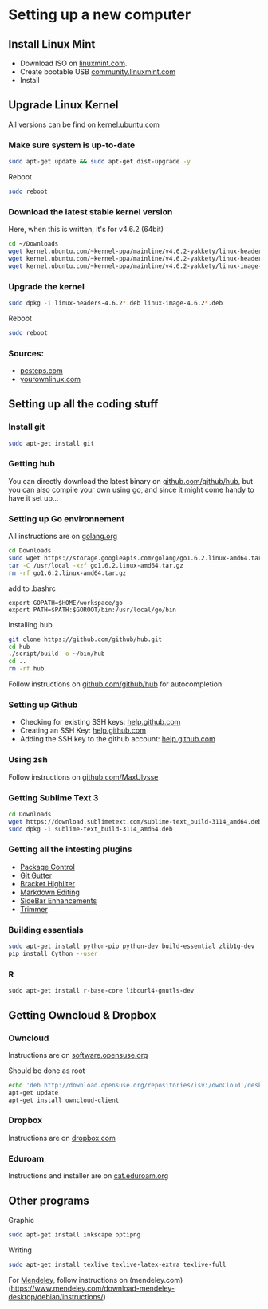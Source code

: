 # Setting up a new computer

## Install Linux Mint

- Download ISO on [linuxmint.com](https://www.linuxmint.com/).
- Create bootable USB [community.linuxmint.com](https://community.linuxmint.com/tutorial/view/744)
- Install

## Upgrade Linux Kernel
All versions can be find on [kernel.ubuntu.com](http://kernel.ubuntu.com/~kernel-ppa/mainline/)

### Make sure system is up-to-date
``` bash
sudo apt-get update && sudo apt-get dist-upgrade -y
```

Reboot
``` bash
sudo reboot
```

### Download the latest stable kernel version
Here, when this is written, it's for v4.6.2 (64bit)
``` bash
cd ~/Downloads
wget kernel.ubuntu.com/~kernel-ppa/mainline/v4.6.2-yakkety/linux-headers-4.6.2-040602_4.6.2-040602.201606100516_all.deb
wget kernel.ubuntu.com/~kernel-ppa/mainline/v4.6.2-yakkety/linux-headers-4.6.2-040602-generic_4.6.2-040602.201606100516_amd64.deb
wget kernel.ubuntu.com/~kernel-ppa/mainline/v4.6.2-yakkety/linux-image-4.6.2-040602-generic_4.6.2-040602.201606100516_amd64.deb
```

### Upgrade the kernel
``` bash
sudo dpkg -i linux-headers-4.6.2*.deb linux-image-4.6.2*.deb
```

Reboot
``` bash
sudo reboot
```

### Sources:
- [pcsteps.com](https://www.pcsteps.com/858-kernel-upgrade-linux-mint-ubuntu/)
- [yourownlinux.com](http://www.yourownlinux.com/2016/06/how-to-install-linux-kernel-4-6-2-in-linux.html)

## Setting up all the coding stuff

### Install git
``` bash
sudo apt-get install git
```

### Getting hub
You can directly download the latest binary on [github.com/github/hub](https://github.com/github/hub/), but you can also compile your own using [go](https://golang.org/), and since it might come handy to have it set up...

### Setting up Go environnement
All instructions are on [golang.org](https://golang.org/doc/install?download=go1.6.2.linux-amd64.tar.gz)
```bash
cd Downloads
sudo wget https://storage.googleapis.com/golang/go1.6.2.linux-amd64.tar.gz
tar -C /usr/local -xzf go1.6.2.linux-amd64.tar.gz
rm -rf go1.6.2.linux-amd64.tar.gz
```

add to .bashrc
```
export GOPATH=$HOME/workspace/go
export PATH=$PATH:$GOROOT/bin:/usr/local/go/bin
```

Installing hub
```bash
git clone https://github.com/github/hub.git
cd hub
./script/build -o ~/bin/hub
cd ..
rm -rf hub
```
Follow instructions on [github.com/github/hub](https://github.com/github/hub/tree/master/etc) for autocompletion

### Setting up Github
- Checking for existing SSH keys: [help.github.com](https://help.github.com/articles/checking-for-existing-ssh-keys/#platform-linux)
- Creating an SSH Key: [help.github.com](https://help.github.com/articles/generating-a-new-ssh-key-and-adding-it-to-the-ssh-agent/#platform-linux)
- Adding the SSH key to the github account: [help.github.com](https://help.github.com/articles/adding-a-new-ssh-key-to-your-github-account/#platform-linux)

### Using zsh
Follow instructions on [github.com/MaxUlysse](https://github.com/MaxUlysse/myzsh)

### Getting Sublime Text 3

```bash
cd Downloads
wget https://download.sublimetext.com/sublime-text_build-3114_amd64.deb
sudo dpkg -i sublime-text_build-3114_amd64.deb
```

### Getting all the intesting plugins
- [Package Control](https://packagecontrol.io/installation)
- [Git Gutter](https://github.com/jisaacks/GitGutter)
- [Bracket Highliter](https://packagecontrol.io/packages/BracketHighlighter)
- [Markdown Editing](https://github.com/SublimeText-Markdown/MarkdownEditing)
- [SideBar Enhancements](https://github.com/titoBouzout/SideBarEnhancements/tree/st3)
- [Trimmer](https://github.com/jonlabelle/Trimmer)

### Building essentials

```bash
sudo apt-get install python-pip python-dev build-essential zlib1g-dev
pip install Cython --user
```

### R

```
sudo apt-get install r-base-core libcurl4-gnutls-dev
```

## Getting Owncloud & Dropbox

### Owncloud

Instructions are on [software.opensuse.org](https://software.opensuse.org/download/package?project=isv:ownCloud:desktop&package=owncloud-client)

Should be done as root
```bash
echo 'deb http://download.opensuse.org/repositories/isv:/ownCloud:/desktop/Debian_8.0/ /' >> /etc/apt/sources.list.d/owncloud-client.list 
apt-get update
apt-get install owncloud-client
```

### Dropbox

Instructions are on [dropbox.com](https://www.dropbox.com/install?os=lnx)

### Eduroam

Instructions and installer are on [cat.eduroam.org](https://cat.eduroam.org/)

## Other programs
Graphic
```bash
sudo apt-get install inkscape optipng
```

Writing
```bash
sudo apt-get install texlive texlive-latex-extra texlive-full
```
For [Mendeley](https://mendeley.com), follow instructions on (mendeley.com)(https://www.mendeley.com/download-mendeley-desktop/debian/instructions/)